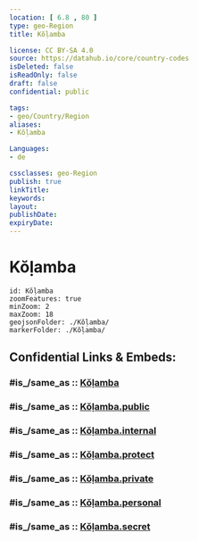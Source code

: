 ```yaml
---
location: [ 6.8 , 80 ] 
type: geo-Region
title: Kŏḷamba

license: CC BY-SA 4.0
source: https://datahub.io/core/country-codes
isDeleted: false
isReadOnly: false
draft: false
confidential: public

tags:
- geo/Country/Region
aliases:
- Kŏḷamba

Languages:
- de

cssclasses: geo-Region
publish: true
linkTitle: 
keywords: 
layout: 
publishDate: 
expiryDate: 
---
```


# Kŏḷamba

```leaflet
id: Kŏḷamba
zoomFeatures: true 
minZoom: 2 
maxZoom: 18
geojsonFolder: ./Kŏḷamba/
markerFolder: ./Kŏḷamba/
```


## Confidential Links & Embeds: 

### #is_/same_as :: [Kŏḷamba](/_Standards/Earth/Continent/Asia/Asia~South/Sri_Lanka/Districts~Sri_Lanka/Kŏḷamba.md) 

### #is_/same_as :: [Kŏḷamba.public](/_public/Earth/Continent/Asia/Asia~South/Sri_Lanka/Districts~Sri_Lanka/Kŏḷamba.public.md) 

### #is_/same_as :: [Kŏḷamba.internal](/_internal/Earth/Continent/Asia/Asia~South/Sri_Lanka/Districts~Sri_Lanka/Kŏḷamba.internal.md) 

### #is_/same_as :: [Kŏḷamba.protect](/_protect/Earth/Continent/Asia/Asia~South/Sri_Lanka/Districts~Sri_Lanka/Kŏḷamba.protect.md) 

### #is_/same_as :: [Kŏḷamba.private](/_private/Earth/Continent/Asia/Asia~South/Sri_Lanka/Districts~Sri_Lanka/Kŏḷamba.private.md) 

### #is_/same_as :: [Kŏḷamba.personal](/_personal/Earth/Continent/Asia/Asia~South/Sri_Lanka/Districts~Sri_Lanka/Kŏḷamba.personal.md) 

### #is_/same_as :: [Kŏḷamba.secret](/_secret/Earth/Continent/Asia/Asia~South/Sri_Lanka/Districts~Sri_Lanka/Kŏḷamba.secret.md)


